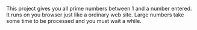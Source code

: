 This project gives you all prime numbers between 1 and a number entered.
It runs on you browser just like a ordinary web site.
Large numbers take some time to be processed and you must wait a while.